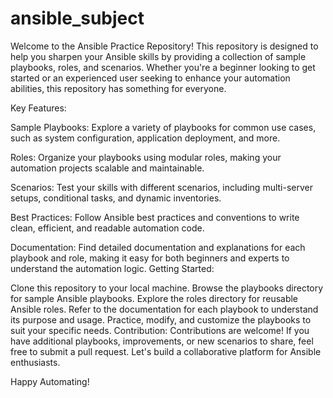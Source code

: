 # ansible_subject
Welcome to the Ansible Practice Repository! This repository is designed to help you sharpen your Ansible skills by providing a collection of sample playbooks, roles, and scenarios. Whether you're a beginner looking to get started or an experienced user seeking to enhance your automation abilities, this repository has something for everyone.

Key Features:

Sample Playbooks: Explore a variety of playbooks for common use cases, such as system configuration, application deployment, and more.

Roles: Organize your playbooks using modular roles, making your automation projects scalable and maintainable.

Scenarios: Test your skills with different scenarios, including multi-server setups, conditional tasks, and dynamic inventories.

Best Practices: Follow Ansible best practices and conventions to write clean, efficient, and readable automation code.

Documentation: Find detailed documentation and explanations for each playbook and role, making it easy for both beginners and experts to understand the automation logic.
Getting Started:

Clone this repository to your local machine.
Browse the playbooks directory for sample Ansible playbooks.
Explore the roles directory for reusable Ansible roles.
Refer to the documentation for each playbook to understand its purpose and usage.
Practice, modify, and customize the playbooks to suit your specific needs.
Contribution:
Contributions are welcome! If you have additional playbooks, improvements, or new scenarios to share, feel free to submit a pull request. Let's build a collaborative platform for Ansible enthusiasts.

Happy Automating!